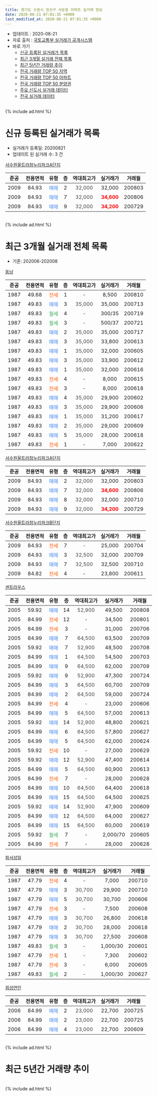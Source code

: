 ```yaml
---
title: 경기도 수원시 권선구 서둔동 아파트 실거래 정보
date: 2020-08-21 07:01:35 +0900
last_modified_at: 2020-08-21 07:01:35 +0900
---
```


* 업데이트 : 2020-08-21
* 자료 출처 : [국토교통부 실거래가 공개시스템](http://rt.molit.go.kr)
* 바로 가기
    * [신규 등록된 실거래가 목록](#신규-등록된-실거래가-목록)
    * [최근 3개월 실거래 전체 목록](#최근-3개월-실거래-전체-목록)
    * [최근 5년간 거래량 추이](#최근-5년간-거래량-추이)
    * [전국 거래량 TOP 50 지역](https://inasie.github.io/apt-trade-info/최근-3개월-전국에서-가장-거래가-많이-발생한-지역)
    * [전국 거래량 TOP 50 아파트](https://inasie.github.io/apt-trade-info/최근-3개월-전국에서-가장-거래가-많이-발생한-아파트)
    * [전국 거래량 TOP 50 분양권](https://inasie.github.io/apt-trade-info/최근-3개월-전국에서-가장-거래가-많이-발생한-분양권)
    * [주요 신도시 실거래 데이터](https://inasie.github.io/apt-trade-info/주요-신도시)
    * [전국 실거래 데이터](https://inasie.github.io/apt-trade-info/전국)
<br>
{% include ad.html %}
<br>

# 신규 등록된 실거래가 목록
* 실거래가 등록일: 20200821
* 업데이트 된 실거래 수: 3 건


[서수원울트라참누리파크A단지](https://search.naver.com/search.naver?query=%EA%B2%BD%EA%B8%B0%EB%8F%84+%EC%88%98%EC%9B%90%EC%8B%9C+%EA%B6%8C%EC%84%A0%EA%B5%AC+%EC%84%9C%EB%91%94%EB%8F%99+%EC%84%9C%EC%88%98%EC%9B%90%EC%9A%B8%ED%8A%B8%EB%9D%BC%EC%B0%B8%EB%88%84%EB%A6%AC%ED%8C%8C%ED%81%ACA%EB%8B%A8%EC%A7%80)

|준공|전용면적|유형|층|역대최고가|실거래가|거래월|
|:---:|:---:|:---:|:---:|:---:|:---:|:---:|
|2009|84.93|<span style="color:#4285f3">매매</span>|2|<span style="color:#444444">32,000</span>|32,000|200803|
|2009|84.93|<span style="color:#4285f3">매매</span>|7|<span style="color:#444444">32,000</span>|<b><span style="color:#ff0000">34,600</span></b>|200806|
|2009|84.93|<span style="color:#4285f3">매매</span>|9|<span style="color:#444444">32,000</span>|<b><span style="color:#ff0000">34,200</span></b>|200729|


<br>
{% include ad.html %}
<br>

# 최근 3개월 실거래 전체 목록
* 기준: 202006-202008


[동남](https://search.naver.com/search.naver?query=%EA%B2%BD%EA%B8%B0%EB%8F%84+%EC%88%98%EC%9B%90%EC%8B%9C+%EA%B6%8C%EC%84%A0%EA%B5%AC+%EC%84%9C%EB%91%94%EB%8F%99+%EB%8F%99%EB%82%A8)

|준공|전용면적|유형|층|역대최고가|실거래가|거래월|
|:---:|:---:|:---:|:---:|:---:|:---:|:---:|
|1987|49.68|<span style="color:#ff5a00">전세</span>|1|<span style="color:#444444">-</span>|8,500|200810|
|1987|49.83|<span style="color:#4285f3">매매</span>|3|<span style="color:#444444">35,000</span>|35,000|200713|
|1987|49.83|<span style="color:#34a853">월세</span>|4|<span style="color:#444444">-</span>|300/35|200719|
|1987|49.83|<span style="color:#34a853">월세</span>|3|<span style="color:#444444">-</span>|500/37|200721|
|1987|49.83|<span style="color:#4285f3">매매</span>|2|<span style="color:#444444">35,000</span>|35,000|200717|
|1987|49.83|<span style="color:#4285f3">매매</span>|3|<span style="color:#444444">35,000</span>|33,800|200613|
|1987|49.83|<span style="color:#4285f3">매매</span>|1|<span style="color:#444444">35,000</span>|32,000|200605|
|1987|49.83|<span style="color:#4285f3">매매</span>|3|<span style="color:#444444">35,000</span>|33,900|200612|
|1987|49.83|<span style="color:#4285f3">매매</span>|1|<span style="color:#444444">35,000</span>|32,000|200616|
|1987|49.83|<span style="color:#ff5a00">전세</span>|4|<span style="color:#444444">-</span>|8,000|200615|
|1987|49.83|<span style="color:#ff5a00">전세</span>|3|<span style="color:#444444">-</span>|8,000|200618|
|1987|49.83|<span style="color:#4285f3">매매</span>|4|<span style="color:#444444">35,000</span>|29,900|200602|
|1987|49.83|<span style="color:#4285f3">매매</span>|3|<span style="color:#444444">35,000</span>|29,900|200606|
|1987|49.83|<span style="color:#4285f3">매매</span>|1|<span style="color:#444444">35,000</span>|31,200|200617|
|1987|49.83|<span style="color:#4285f3">매매</span>|2|<span style="color:#444444">35,000</span>|29,000|200609|
|1987|49.83|<span style="color:#4285f3">매매</span>|5|<span style="color:#444444">35,000</span>|28,000|200618|
|1987|49.83|<span style="color:#ff5a00">전세</span>|1|<span style="color:#444444">-</span>|7,000|200622|

[서수원울트라참누리파크A단지](https://search.naver.com/search.naver?query=%EA%B2%BD%EA%B8%B0%EB%8F%84+%EC%88%98%EC%9B%90%EC%8B%9C+%EA%B6%8C%EC%84%A0%EA%B5%AC+%EC%84%9C%EB%91%94%EB%8F%99+%EC%84%9C%EC%88%98%EC%9B%90%EC%9A%B8%ED%8A%B8%EB%9D%BC%EC%B0%B8%EB%88%84%EB%A6%AC%ED%8C%8C%ED%81%ACA%EB%8B%A8%EC%A7%80)

|준공|전용면적|유형|층|역대최고가|실거래가|거래월|
|:---:|:---:|:---:|:---:|:---:|:---:|:---:|
|2009|84.93|<span style="color:#4285f3">매매</span>|2|<span style="color:#444444">32,000</span>|32,000|200803|
|2009|84.93|<span style="color:#4285f3">매매</span>|7|<span style="color:#444444">32,000</span>|<b><span style="color:#ff0000">34,600</span></b>|200806|
|2009|84.93|<span style="color:#4285f3">매매</span>|8|<span style="color:#444444">32,000</span>|32,000|200710|
|2009|84.93|<span style="color:#4285f3">매매</span>|9|<span style="color:#444444">32,000</span>|<b><span style="color:#ff0000">34,200</span></b>|200729|

[서수원울트라참누리파크B단지](https://search.naver.com/search.naver?query=%EA%B2%BD%EA%B8%B0%EB%8F%84+%EC%88%98%EC%9B%90%EC%8B%9C+%EA%B6%8C%EC%84%A0%EA%B5%AC+%EC%84%9C%EB%91%94%EB%8F%99+%EC%84%9C%EC%88%98%EC%9B%90%EC%9A%B8%ED%8A%B8%EB%9D%BC%EC%B0%B8%EB%88%84%EB%A6%AC%ED%8C%8C%ED%81%ACB%EB%8B%A8%EC%A7%80)

|준공|전용면적|유형|층|역대최고가|실거래가|거래월|
|:---:|:---:|:---:|:---:|:---:|:---:|:---:|
|2009|84.93|<span style="color:#ff5a00">전세</span>|7|<span style="color:#444444">-</span>|25,000|200704|
|2009|84.93|<span style="color:#4285f3">매매</span>|3|<span style="color:#444444">32,500</span>|32,000|200709|
|2009|84.93|<span style="color:#4285f3">매매</span>|7|<span style="color:#444444">32,500</span>|32,500|200710|
|2009|84.82|<span style="color:#ff5a00">전세</span>|4|<span style="color:#444444">-</span>|23,800|200611|

[센트라우스](https://search.naver.com/search.naver?query=%EA%B2%BD%EA%B8%B0%EB%8F%84+%EC%88%98%EC%9B%90%EC%8B%9C+%EA%B6%8C%EC%84%A0%EA%B5%AC+%EC%84%9C%EB%91%94%EB%8F%99+%EC%84%BC%ED%8A%B8%EB%9D%BC%EC%9A%B0%EC%8A%A4)

|준공|전용면적|유형|층|역대최고가|실거래가|거래월|
|:---:|:---:|:---:|:---:|:---:|:---:|:---:|
|2005|59.92|<span style="color:#4285f3">매매</span>|14|<span style="color:#444444">52,900</span>|49,500|200808|
|2005|84.99|<span style="color:#ff5a00">전세</span>|12|<span style="color:#444444">-</span>|34,500|200801|
|2005|84.99|<span style="color:#ff5a00">전세</span>|3|<span style="color:#444444">-</span>|31,000|200706|
|2005|84.99|<span style="color:#4285f3">매매</span>|7|<span style="color:#444444">64,500</span>|63,500|200709|
|2005|59.92|<span style="color:#4285f3">매매</span>|7|<span style="color:#444444">52,900</span>|48,500|200708|
|2005|84.99|<span style="color:#4285f3">매매</span>|1|<span style="color:#444444">64,500</span>|54,500|200703|
|2005|84.99|<span style="color:#4285f3">매매</span>|9|<span style="color:#444444">64,500</span>|62,000|200709|
|2005|59.92|<span style="color:#4285f3">매매</span>|9|<span style="color:#444444">52,900</span>|47,300|200724|
|2005|84.99|<span style="color:#4285f3">매매</span>|3|<span style="color:#444444">64,500</span>|60,700|200709|
|2005|84.99|<span style="color:#4285f3">매매</span>|2|<span style="color:#444444">64,500</span>|59,000|200724|
|2005|84.99|<span style="color:#ff5a00">전세</span>|4|<span style="color:#444444">-</span>|23,000|200606|
|2005|84.99|<span style="color:#4285f3">매매</span>|5|<span style="color:#444444">64,500</span>|57,000|200613|
|2005|59.92|<span style="color:#4285f3">매매</span>|14|<span style="color:#444444">52,900</span>|48,800|200621|
|2005|84.99|<span style="color:#4285f3">매매</span>|6|<span style="color:#444444">64,500</span>|57,800|200627|
|2005|84.99|<span style="color:#4285f3">매매</span>|5|<span style="color:#444444">64,500</span>|62,000|200624|
|2005|59.92|<span style="color:#ff5a00">전세</span>|10|<span style="color:#444444">-</span>|27,000|200629|
|2005|59.92|<span style="color:#4285f3">매매</span>|12|<span style="color:#444444">52,900</span>|47,400|200614|
|2005|84.99|<span style="color:#4285f3">매매</span>|5|<span style="color:#444444">64,500</span>|60,900|200613|
|2005|84.99|<span style="color:#ff5a00">전세</span>|7|<span style="color:#444444">-</span>|28,000|200628|
|2005|84.99|<span style="color:#4285f3">매매</span>|10|<span style="color:#444444">64,500</span>|64,400|200618|
|2005|84.99|<span style="color:#4285f3">매매</span>|15|<span style="color:#444444">64,500</span>|64,500|200625|
|2005|59.92|<span style="color:#4285f3">매매</span>|14|<span style="color:#444444">52,900</span>|47,900|200609|
|2005|84.99|<span style="color:#4285f3">매매</span>|12|<span style="color:#444444">64,500</span>|64,000|200627|
|2005|84.99|<span style="color:#4285f3">매매</span>|15|<span style="color:#444444">64,500</span>|60,000|200619|
|2005|59.92|<span style="color:#34a853">월세</span>|7|<span style="color:#444444">-</span>|2,000/70|200605|
|2005|84.99|<span style="color:#ff5a00">전세</span>|7|<span style="color:#444444">-</span>|28,000|200628|


<script async src="//pagead2.googlesyndication.com/pagead/js/adsbygoogle.js"></script>
<!-- 기본 -->
<ins class="adsbygoogle"
     style="display:block"
     data-ad-client="ca-pub-2446590836940007"
     data-ad-slot="1659523306"
     data-ad-format="auto"
     data-full-width-responsive="true"></ins>
<script>
(adsbygoogle = window.adsbygoogle || []).push({});
</script>


[화서성일](https://search.naver.com/search.naver?query=%EA%B2%BD%EA%B8%B0%EB%8F%84+%EC%88%98%EC%9B%90%EC%8B%9C+%EA%B6%8C%EC%84%A0%EA%B5%AC+%EC%84%9C%EB%91%94%EB%8F%99+%ED%99%94%EC%84%9C%EC%84%B1%EC%9D%BC)

|준공|전용면적|유형|층|역대최고가|실거래가|거래월|
|:---:|:---:|:---:|:---:|:---:|:---:|:---:|
|1987|47.79|<span style="color:#ff5a00">전세</span>|4|<span style="color:#444444">-</span>|7,000|200710|
|1987|47.79|<span style="color:#4285f3">매매</span>|3|<span style="color:#444444">30,700</span>|29,900|200710|
|1987|47.79|<span style="color:#4285f3">매매</span>|5|<span style="color:#444444">30,700</span>|30,700|200606|
|1987|47.79|<span style="color:#ff5a00">전세</span>|3|<span style="color:#444444">-</span>|7,500|200608|
|1987|47.79|<span style="color:#4285f3">매매</span>|3|<span style="color:#444444">30,700</span>|26,800|200618|
|1987|47.79|<span style="color:#4285f3">매매</span>|2|<span style="color:#444444">30,700</span>|28,000|200618|
|1987|47.79|<span style="color:#4285f3">매매</span>|3|<span style="color:#444444">30,700</span>|27,500|200608|
|1987|49.83|<span style="color:#34a853">월세</span>|3|<span style="color:#444444">-</span>|1,000/30|200601|
|1987|47.79|<span style="color:#ff5a00">전세</span>|1|<span style="color:#444444">-</span>|7,300|200602|
|1987|47.79|<span style="color:#ff5a00">전세</span>|3|<span style="color:#444444">-</span>|6,000|200605|
|1987|49.83|<span style="color:#34a853">월세</span>|2|<span style="color:#444444">-</span>|1,000/30|200627|

[희성연인](https://search.naver.com/search.naver?query=%EA%B2%BD%EA%B8%B0%EB%8F%84+%EC%88%98%EC%9B%90%EC%8B%9C+%EA%B6%8C%EC%84%A0%EA%B5%AC+%EC%84%9C%EB%91%94%EB%8F%99+%ED%9D%AC%EC%84%B1%EC%97%B0%EC%9D%B8)

|준공|전용면적|유형|층|역대최고가|실거래가|거래월|
|:---:|:---:|:---:|:---:|:---:|:---:|:---:|
|2006|84.99|<span style="color:#4285f3">매매</span>|2|<span style="color:#444444">23,000</span>|22,700|200725|
|2006|84.99|<span style="color:#4285f3">매매</span>|2|<span style="color:#444444">23,000</span>|22,700|200725|
|2006|84.99|<span style="color:#4285f3">매매</span>|4|<span style="color:#444444">23,000</span>|22,700|200609|


<br>
{% include ad.html %}
<br>

# 최근 5년간 거래량 추이


<div style="width:100%;">
    <canvas id="deal_progress" height="200"></canvas>
</div>

<script>
new Chart(document.getElementById("deal_progress"), {
    type: 'line',
    data: {
        labels: ['201508','201509','201510','201511','201512','201601','201602','201603','201604','201605','201606','201607','201608','201609','201610','201611','201612','201701','201702','201703','201704','201705','201706','201707','201708','201709','201710','201711','201712','201801','201802','201803','201804','201805','201806','201807','201808','201809','201810','201811','201812','201901','201902','201903','201904','201905','201906','201907','201908','201909','201910','201911','201912','202001','202002','202003','202004','202005','202006','202007','202008'],
        datasets: [{
            label: '매매',
            pointRadius: 1,
            data: [17, 10, 15, 19, 7, 4, 9, 18, 14, 14, 18, 16, 14, 19, 24, 12, 8, 11, 9, 15, 13, 13, 18, 21, 13, 17, 9, 17, 11, 9, 18, 15, 17, 15, 17, 14, 11, 17, 26, 14, 7, 6, 11, 14, 10, 17, 18, 10, 10, 17, 33, 37, 27, 24, 53, 9, 5, 8, 25, 16, 3],
            borderColor: "rgba(255, 201, 14, 1)",
            backgroundColor: "rgba(255, 201, 14, 0.5)",
            fill: false,
            lineTension: 0
        },{
            label: '전월세',
            pointRadius: 1,
            data: [9, 14, 7, 8, 11, 14, 8, 8, 11, 14, 5, 4, 9, 10, 6, 6, 10, 6, 18, 13, 6, 9, 8, 12, 11, 5, 11, 9, 14, 6, 13, 13, 13, 12, 4, 11, 5, 11, 12, 7, 8, 10, 16, 15, 12, 11, 14, 13, 9, 5, 14, 11, 13, 15, 25, 15, 11, 13, 14, 5, 2],
            borderColor: "rgba(0, 141, 185, 1)",
            backgroundColor: "rgba(0, 141, 185, 0.5)",
            fill: false,
            lineTension: 0
        }
        ]
    },
    options: {
        responsive: true,
        title: {
            display: false
        },
        tooltips: {
            mode: 'index',
            intersect: false
        },
        hover: {
            mode: 'nearest',
            intersect: true
        },
        scales: {
            xAxes: [{
                display: true,
                scaleLabel: {
                    display: true,
                    labelString: '년/월'
                }
            }],
            yAxes: [{
                display: true,
                ticks: {
                    suggestedMin: 0,
                },
                scaleLabel: {
                    display: true,
                    labelString: '실거래 수'
                }
            }]
        }
    }
});

</script>


<br>
{% include ad.html %}
<br>


